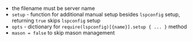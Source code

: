 - the filename must be server name
- `setup` - function for additional manual setup besides `lspconfig` setup, returning `true` skips `lspconfig` setup
- `opts` - dictionary for `require(lspconfig)[{name}].setup { ... }` method
- `mason = false` to skip mason management

